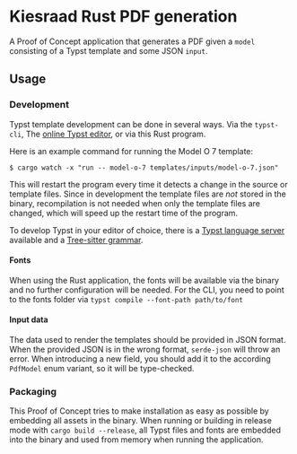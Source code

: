 # Kiesraad Rust PDF generation

A Proof of Concept application that generates a PDF given a `model` consisting of a Typst template and some JSON `input`.

## Usage

### Development

Typst template development can be done in several ways. Via the `typst-cli`, The [online Typst editor](https://typst.app/), or via this Rust program.

Here is an example command for running the Model O 7 template:
```console
$ cargo watch -x "run -- model-o-7 templates/inputs/model-o-7.json"
```

This will restart the program every time it detects a change in the source or template files. Since in development the template files are _not_ stored in the binary, recompilation is not needed when only the template files are changed, which will speed up the restart time of the program.

To develop Typst in your editor of choice, there is a [Typst language server](https://github.com/nvarner/typst-lsp) available and a [Tree-sitter grammar](https://github.com/uben0/tree-sitter-typst).

#### Fonts

When using the Rust application, the fonts will be available via the binary and no further configuration will be needed. For the CLI, you need to point to the fonts folder via `typst compile --font-path path/to/font`

#### Input data

The data used to render the templates should be provided in JSON format. When the provided JSON is in the wrong format, `serde-json` will throw an error.
When introducing a new field, you should add it to the according `PdfModel` enum variant, so it will be type-checked.

### Packaging

This Proof of Concept tries to make installation as easy as possible by embedding all assets in the binary. When running or building in release mode with `cargo build --release`, all Typst files and fonts are embedded into the binary and used from memory when running the application.
